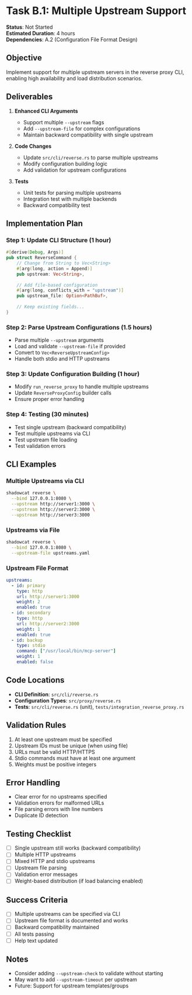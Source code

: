 # Task B.1: Multiple Upstream Support

**Status**: Not Started  
**Estimated Duration**: 4 hours  
**Dependencies**: A.2 (Configuration File Format Design)

## Objective
Implement support for multiple upstream servers in the reverse proxy CLI, enabling high availability and load distribution scenarios.

## Deliverables
1. **Enhanced CLI Arguments**
   - Support multiple `--upstream` flags
   - Add `--upstream-file` for complex configurations
   - Maintain backward compatibility with single upstream

2. **Code Changes**
   - Update `src/cli/reverse.rs` to parse multiple upstreams
   - Modify configuration building logic
   - Add validation for upstream configurations

3. **Tests**
   - Unit tests for parsing multiple upstreams
   - Integration test with multiple backends
   - Backward compatibility test

## Implementation Plan

### Step 1: Update CLI Structure (1 hour)
```rust
#[derive(Debug, Args)]
pub struct ReverseCommand {
    // Change from String to Vec<String>
    #[arg(long, action = Append)]
    pub upstream: Vec<String>,
    
    // Add file-based configuration
    #[arg(long, conflicts_with = "upstream")]
    pub upstream_file: Option<PathBuf>,
    
    // Keep existing fields...
}
```

### Step 2: Parse Upstream Configurations (1.5 hours)
- Parse multiple `--upstream` arguments
- Load and validate `--upstream-file` if provided
- Convert to `Vec<ReverseUpstreamConfig>`
- Handle both stdio and HTTP upstreams

### Step 3: Update Configuration Building (1 hour)
- Modify `run_reverse_proxy` to handle multiple upstreams
- Update `ReverseProxyConfig` builder calls
- Ensure proper error handling

### Step 4: Testing (30 minutes)
- Test single upstream (backward compatibility)
- Test multiple upstreams via CLI
- Test upstream file loading
- Test validation errors

## CLI Examples

### Multiple Upstreams via CLI
```bash
shadowcat reverse \
  --bind 127.0.0.1:8080 \
  --upstream http://server1:3000 \
  --upstream http://server2:3000 \
  --upstream http://server3:3000
```

### Upstreams via File
```bash
shadowcat reverse \
  --bind 127.0.0.1:8080 \
  --upstream-file upstreams.yaml
```

### Upstream File Format
```yaml
upstreams:
  - id: primary
    type: http
    url: http://server1:3000
    weight: 2
    enabled: true
  - id: secondary
    type: http
    url: http://server2:3000
    weight: 1
    enabled: true
  - id: backup
    type: stdio
    command: ["/usr/local/bin/mcp-server"]
    weight: 1
    enabled: false
```

## Code Locations
- **CLI Definition**: `src/cli/reverse.rs`
- **Configuration Types**: `src/proxy/reverse.rs`
- **Tests**: `src/cli/reverse.rs` (unit), `tests/integration_reverse_proxy.rs`

## Validation Rules
1. At least one upstream must be specified
2. Upstream IDs must be unique (when using file)
3. URLs must be valid HTTP/HTTPS
4. Stdio commands must have at least one argument
5. Weights must be positive integers

## Error Handling
- Clear error for no upstreams specified
- Validation errors for malformed URLs
- File parsing errors with line numbers
- Duplicate ID detection

## Testing Checklist
- [ ] Single upstream still works (backward compatibility)
- [ ] Multiple HTTP upstreams
- [ ] Mixed HTTP and stdio upstreams
- [ ] Upstream file parsing
- [ ] Validation error messages
- [ ] Weight-based distribution (if load balancing enabled)

## Success Criteria
- [ ] Multiple upstreams can be specified via CLI
- [ ] Upstream file format is documented and works
- [ ] Backward compatibility maintained
- [ ] All tests passing
- [ ] Help text updated

## Notes
- Consider adding `--upstream-check` to validate without starting
- May want to add `--upstream-timeout` per upstream
- Future: Support for upstream templates/groups